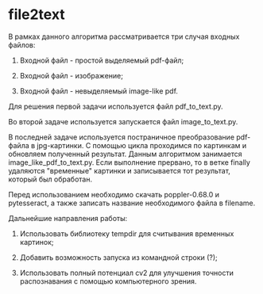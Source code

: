 # file2text

В рамках данного алгоритма рассматривается три случая входных файлов:
1. Входной файл - простой выделяемый pdf-файл;

2. Входной файл - изображение;

3. Входной файл - невыделяемый image-like pdf.

Для решения первой задачи используется файл pdf_to_text.py.

Во второй задаче используется запускается файл image_to_text.py.

В последней задаче используется постраничное преобразование pdf-файла в jpg-картинки. С помощью цикла проходимся по картинкам и обновляем полученный результат. Данным алгоритмом занимается image_like_pdf_to_text.py. Если выполнение прервано, то в ветке finally удаляются "временные" картинки и записывается тот результат, который был обработан.

Перед использованием необходимо скачать poppler-0.68.0 и pytesseract, а также записать название необходимого файла в filename.

Дальнейшие направления работы:

1. Использовать библиотеку tempdir для считывания временных картинок;

2. Добавить возможность запуска из командной строки (?);

3. Использовать полный потенциал cv2 для улучшения точности распознавания с помощью компьютерного зрения.
